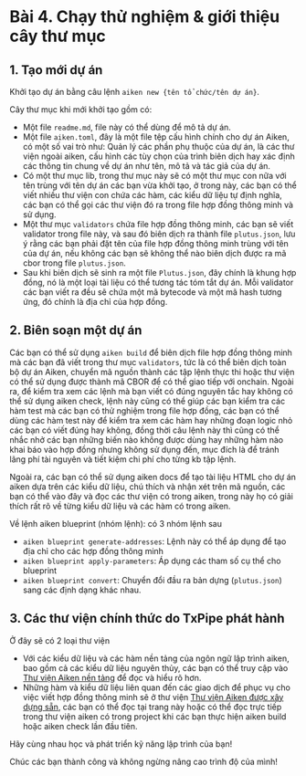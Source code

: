 # Bài 4. Chạy thử nghiệm & giới thiệu cây thư mục

## 1. Tạo mới dự án

Khởi tạo dự án bằng câu lệnh `aiken new {tên tổ chức/tên dự án}`.

Cây thư mục khi mới khởi tạo gồm có:

- Một file `readme.md`, file này có thể dùng để mô tả dự án.
- Một file `aiken.toml`, đây là một file tệp cấu hình chính cho dự án Aiken, có
  một số vai trò như: Quản lý các phần phụ thuộc của dự án, là các thư viện
  ngoài aiken, cấu hình các tùy chọn của trình biên dịch hay xác định các thông
  tin chung về dự án như tên, mô tả và tác giả của dự án.
- Có một thư mục lib, trong thư mục này sẽ có một thư mục con nữa với tên trùng
  với tên dự án các bạn vừa khởi tạo, ở trong này, các bạn có thể viết nhiều thư
  viện con chứa các hàm, các kiểu dữ liệu tự định nghĩa, các bạn có thể gọi các
  thư viện đó ra trong file hợp đồng thông minh và sử dụng.
- Một thư mục `validators` chứa file hợp đồng thông minh, các bạn sẽ viết
  validator trong file này, và sau đó biên dịch ra thành file `plutus.json`, lưu
  ý rằng các bạn phải đặt tên của file hợp đồng thông minh trùng với tên của dự
  án, nếu không các bạn sẽ không thể nào biên dịch được ra mã cbor trong file
  `plutus.json`.
- Sau khi biên dịch sẽ sinh ra một file `Plutus.json`, đây chính là khung hợp
  đồng, nó là một loại tài liệu có thể tương tác tóm tắt dự án. Mỗi validator
  các bạn viết ra đều sẽ chứa một mã bytecode và một mã hash tương ứng, đó chính
  là địa chỉ của hợp đồng.

## 2. Biên soạn một dự án

Các bạn có thể sử dụng `aiken build` để biên dịch file hợp đồng thông minh mà
các bạn đã viết trong thư mục `validators`, tức là có thể biên dịch toàn bộ dự
án Aiken, chuyển mã nguồn thành các tập lệnh thực thi hoặc thư viện có thể sử
dụng được thành mã CBOR để có thể giao tiếp với onchain. Ngoài ra, để kiểm tra
xem các lệnh mà bạn viết có đúng nguyên tắc hay không có thể sử dụng aiken
check, lệnh này cũng có thể giúp các bạn kiểm tra các hàm test mà các bạn có thử
nghiệm trong file hợp đồng, các bạn có thể dùng các hàm test này để kiểm tra xem
các hàm hay những đoạn logic nhỏ các bạn có viết đúng hay không, đồng thời câu
lệnh này thì cũng có thể nhắc nhở các bạn những biến nào không được dùng hay
những hàm nào khai báo vào hợp đồng nhưng không sử dụng đến, mục đích là để
tránh lãng phí tài nguyên và tiết kiệm chi phí cho từng kb tập lệnh.

Ngoài ra, các bạn có thể sử dụng aiken docs để tạo tài liệu HTML cho dự án aiken
dựa trên các kiểu dữ liệu, chú thích và nhận xét trên mã nguồn, các bạn có thể
vào đây và đọc các thư viện có trong aiken, trong này họ có giải thích rất rõ về
từng kiểu dữ liệu và các hàm có trong aiken.

Về lệnh aiken blueprint (nhóm lệnh): có 3 nhóm lệnh sau

- `aiken blueprint generate-addresses`: Lệnh này có thể áp dụng để tạo địa chỉ
  cho các hợp đồng thông minh
- `aiken blueprint apply-parameters`: Áp dụng các tham số cụ thể cho blueprint
- `aiken blueprint convert`: Chuyển đổi đầu ra bản dựng (`plutus.json`) sang các
  định dạng khác nhau.

## 3. Các thư viện chính thức do TxPipe phát hành

Ở đây sẽ có 2 loại thư viện

- Với các kiểu dữ liệu và các hàm nền tảng của ngôn ngữ lập trình aiken, bao gồm
  cả các kiểu dữ liệu nguyên thủy, các bạn có thể truy cập vào
  [Thư viện Aiken nền tảng](https://aiken-lang.github.io/prelude/aiken.html) để
  đọc và hiểu rõ hơn.
- Những hàm và kiểu dữ liệu liên quan đến các giao dịch để phục vụ cho việc viết
  hợp đồng thông minh sẽ ở thư viện [Thư viện Aiken được xây dựng sẵn](https://aiken-lang.github.io/stdlib/), các
  bạn có thể đọc tại trang này hoặc có thể đọc trực tiếp trong thư viện aiken có
  trong project khi các bạn thực hiện aiken build hoặc aiken check lần đầu tiên.

Hãy cùng nhau học và phát triển kỹ năng lập trình của bạn!

Chúc các bạn thành công và không ngừng nâng cao trình độ của mình!
